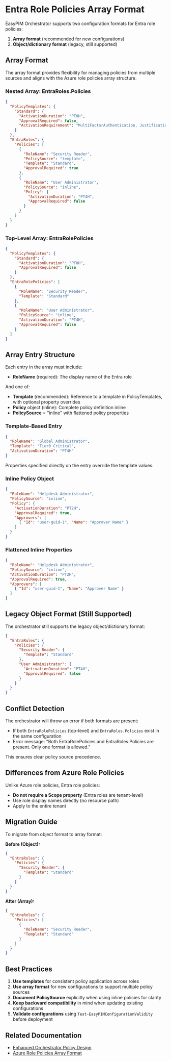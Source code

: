 # Entra Role Policies Array Format

EasyPIM Orchestrator supports two configuration formats for Entra role policies:
1. **Array format** (recommended for new configurations)
2. **Object/dictionary format** (legacy, still supported)

## Array Format

The array format provides flexibility for managing policies from multiple sources and aligns with the Azure role policies array structure.

### Nested Array: EntraRoles.Policies

```json
{
  "PolicyTemplates": {
    "Standard": {
      "ActivationDuration": "PT8H",
      "ApprovalRequired": false,
      "ActivationRequirement": "MultiFactorAuthentication, Justification"
    }
  },
  "EntraRoles": {
    "Policies": [
      {
        "RoleName": "Security Reader",
        "PolicySource": "template",
        "Template": "Standard",
        "ApprovalRequired": true
      },
      {
        "RoleName": "User Administrator",
        "PolicySource": "inline",
        "Policy": {
          "ActivationDuration": "PT4H",
          "ApprovalRequired": false
        }
      }
    ]
  }
}
```

### Top-Level Array: EntraRolePolicies

```json
{
  "PolicyTemplates": {
    "Standard": {
      "ActivationDuration": "PT8H",
      "ApprovalRequired": false
    }
  },
  "EntraRolePolicies": [
    {
      "RoleName": "Security Reader",
      "Template": "Standard"
    },
    {
      "RoleName": "User Administrator",
      "PolicySource": "inline",
      "ActivationDuration": "PT4H",
      "ApprovalRequired": false
    }
  ]
}
```

## Array Entry Structure

Each entry in the array must include:
- **RoleName** (required): The display name of the Entra role

And one of:
- **Template** (recommended): Reference to a template in PolicyTemplates, with optional property overrides
- **Policy** object (inline): Complete policy definition inline
- **PolicySource** = "inline" with flattened policy properties

### Template-Based Entry

```json
{
  "RoleName": "Global Administrator",
  "Template": "Tier0_Critical",
  "ActivationDuration": "PT4H"
}
```

Properties specified directly on the entry override the template values.

### Inline Policy Object

```json
{
  "RoleName": "Helpdesk Administrator",
  "PolicySource": "inline",
  "Policy": {
    "ActivationDuration": "PT2H",
    "ApprovalRequired": true,
    "Approvers": [
      { "Id": "user-guid-1", "Name": "Approver Name" }
    ]
  }
}
```

### Flattened Inline Properties

```json
{
  "RoleName": "Helpdesk Administrator",
  "PolicySource": "inline",
  "ActivationDuration": "PT2H",
  "ApprovalRequired": true,
  "Approvers": [
    { "Id": "user-guid-1", "Name": "Approver Name" }
  ]
}
```

## Legacy Object Format (Still Supported)

The orchestrator still supports the legacy object/dictionary format:

```json
{
  "EntraRoles": {
    "Policies": {
      "Security Reader": {
        "Template": "Standard"
      },
      "User Administrator": {
        "ActivationDuration": "PT4H",
        "ApprovalRequired": false
      }
    }
  }
}
```

## Conflict Detection

The orchestrator will throw an error if both formats are present:
- If both `EntraRolePolicies` (top-level) and `EntraRoles.Policies` exist in the same configuration
- Error message: "Both EntraRolePolicies and EntraRoles.Policies are present. Only one format is allowed."

This ensures clear policy source precedence.

## Differences from Azure Role Policies

Unlike Azure role policies, Entra role policies:
- **Do not require a Scope property** (Entra roles are tenant-level)
- Use role display names directly (no resource path)
- Apply to the entire tenant

## Migration Guide

To migrate from object format to array format:

**Before (Object):**
```json
{
  "EntraRoles": {
    "Policies": {
      "Security Reader": {
        "Template": "Standard"
      }
    }
  }
}
```

**After (Array):**
```json
{
  "EntraRoles": {
    "Policies": [
      {
        "RoleName": "Security Reader",
        "Template": "Standard"
      }
    ]
  }
}
```

## Best Practices

1. **Use templates** for consistent policy application across roles
2. **Use array format** for new configurations to support multiple policy sources
3. **Document PolicySource** explicitly when using inline policies for clarity
4. **Keep backward compatibility** in mind when updating existing configurations
5. **Validate configurations** using `Test-EasyPIMConfigurationValidity` before deployment

## Related Documentation

- [Enhanced Orchestrator Policy Design](Development/Enhanced-Orchestrator-Policy-Design.md)
- [Azure Role Policies Array Format](Azure-Role-Policies-Array.md)
